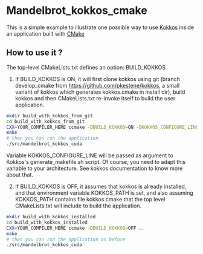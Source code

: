 Mandelbrot_kokkos_cmake
=======================

This is a simple example to illustrate one possible way to use
[Kokkos](https://github.com/kokkos/kokkos) inside an application
built with [CMake](https://cmake.org/)

How to use it ?
---------------

The top-level CMakeLists.txt defines an option: BUILD_KOKKOS

1. If BUILD_KOKKOS is ON, it will first clone kokkos using git (branch develop_cmake from https://github.com/pkestene/kokkos, a small variant of kokkos which generates kokkos.cmake in install dir), build kokkos and then CMakeLists.txt re-invoke itself to build the user application.

```bash
mkdir build_with_kokkos_from_git
cd build_with_kokkos_from_git
CXX=YOUR_COMPILER_HERE ccmake -DBUILD_KOKKOS=ON -DKOKKOS_CONFIGURE_LINE="--with-cuda --arch=Maxwell50" ..
make
# then you can run the application
./src/mandelbrot_kokkos_cuda
```

Variable KOKKOS_CONFIGURE_LINE will be passed as argument to Kokkos's generate_makefile.sh script.
Of course, you need to adapt this variable to your architecture. See kokkos documentation to know more about that.

2. If BUILD_KOKKOS is OFF, it assumes that kokkos is already installed, and that environment variable KOKKOS_PATH is set, and also assuming KOKKOS_PATH contains file kokkos.cmake that the top level CMakeLists.txt will include to build the application.

```bash
mkdir build_with_kokkos_installed
cd build_with_kokkos_installed
CXX=YOUR_COMPILER_HERE ccmake -DBUILD_KOKKOS=OFF ..
make
# then you can run the application as before
./src/mandelbrot_kokkos_cuda
```


